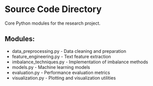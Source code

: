 # Source Code Directory

Core Python modules for the research project.

## Modules:
- data_preprocessing.py - Data cleaning and preparation
- feature_engineering.py - Text feature extraction  
- imbalance_techniques.py - Implementation of imbalance methods
- models.py - Machine learning models
- evaluation.py - Performance evaluation metrics
- visualization.py - Plotting and visualization utilities
